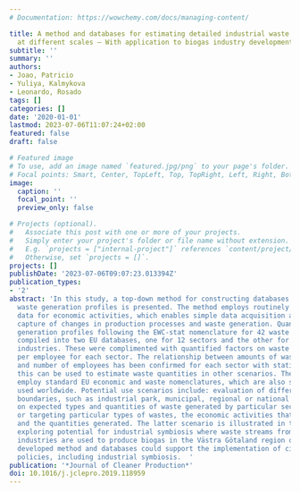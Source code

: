 ```yaml
---
# Documentation: https://wowchemy.com/docs/managing-content/

title: A method and databases for estimating detailed industrial waste generation
  at different scales – With application to biogas industry development
subtitle: ''
summary: ''
authors:
- Joao, Patricio
- Yuliya, Kalmykova
- Leonardo, Rosado
tags: []
categories: []
date: '2020-01-01'
lastmod: 2023-07-06T11:07:24+02:00
featured: false
draft: false

# Featured image
# To use, add an image named `featured.jpg/png` to your page's folder.
# Focal points: Smart, Center, TopLeft, Top, TopRight, Left, Right, BottomLeft, Bottom, BottomRight.
image:
  caption: ''
  focal_point: ''
  preview_only: false

# Projects (optional).
#   Associate this post with one or more of your projects.
#   Simply enter your project's folder or file name without extension.
#   E.g. `projects = ["internal-project"]` references `content/project/deep-learning/index.md`.
#   Otherwise, set `projects = []`.
projects: []
publishDate: '2023-07-06T09:07:23.013394Z'
publication_types:
- '2'
abstract: 'In this study, a top-down method for constructing databases of industrial
  waste generation profiles is presented. The method employs routinely reported statistical
  data for economic activities, which enables simple data acquisition and ensures
  capture of changes in production processes and waste generation. Quantified waste
  generation profiles following the EWC-stat nomenclature for 42 waste types were
  compiled into two EU databases, one for 12 sectors and the other for more than 200
  industries. These were complimented with quantified factors on waste generation
  per employee for each sector. The relationship between amounts of waste generated
  and number of employees has been confirmed for each sector with statistical tests;
  this can be used to estimate waste quantities in other scenarios. The databases
  employ standard EU economic and waste nomenclatures, which are also similar to those
  used worldwide. Potential use scenarios include: evaluation of different geographic
  boundaries, such as industrial park, municipal, regional or national level; focus
  on expected types and quantities of waste generated by particular sectors and industries;
  or targeting particular types of wastes, the economic activities that produce them
  and the quantities generated. The latter scenario is illustrated in this paper by
  exploring potential for industrial symbiosis where waste streams from bio-based
  industries are used to produce biogas in the Västra Götaland region of Sweden. The
  developed method and databases could support the implementation of circular economy
  policies, including industrial symbiosis.  '
publication: '*Journal of Cleaner Production*'
doi: 10.1016/j.jclepro.2019.118959
---
```

